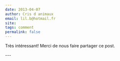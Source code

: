 ```yaml
---
date: 2013-04-07
author: Cris d animaux
email: lil.b@hotmail.fr
site: 
tags: comment
permalink: false
---
```


<p>Très intéressant! Merci de nous faire partager ce post.</p>
---